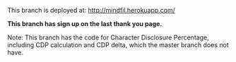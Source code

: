 This branch is deployed at:
  http://mindfil.herokuapp.com/

<b>This branch has sign up on the last thank you page.</b>

Note: This branch has the code for Character Disclosure Percentage, including CDP calculation and CDP delta, which the master branch does not have.
